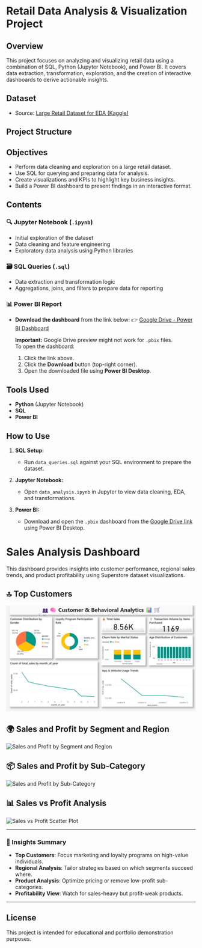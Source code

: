 # Retail Data Analysis & Visualization Project

## Overview

This project focuses on analyzing and visualizing retail data using a combination of SQL, Python (Jupyter Notebook), and Power BI. It covers data extraction, transformation, exploration, and the creation of interactive dashboards to derive actionable insights.

## Dataset

- Source: [Large Retail Dataset for EDA (Kaggle)](https://www.kaggle.com/datasets/utkalk/large-retail-data-set-for-eda)

## Project Structure


## Objectives

- Perform data cleaning and exploration on a large retail dataset.
- Use SQL for querying and preparing data for analysis.
- Create visualizations and KPIs to highlight key business insights.
- Build a Power BI dashboard to present findings in an interactive format.

## Contents

### 🔍 Jupyter Notebook (`.ipynb`)

- Initial exploration of the dataset
- Data cleaning and feature engineering
- Exploratory data analysis using Python libraries

### 🗃️ SQL Queries (`.sql`)

- Data extraction and transformation logic
- Aggregations, joins, and filters to prepare data for reporting

### 📊 Power BI Report

- **Download the dashboard** from the link below:
  👉 [Google Drive - Power BI Dashboard](https://drive.google.com/file/d/1nk_jAQ0lVvK1BJd_pR1v2v9DXFYdmcLO/view?usp=sharing)

  **Important:** Google Drive preview might not work for `.pbix` files.  
  To open the dashboard:
  1. Click the link above.
  2. Click the **Download** button (top-right corner).
  3. Open the downloaded file using **Power BI Desktop**.

## Tools Used

- **Python** (Jupyter Notebook)
- **SQL**
- **Power BI**

## How to Use

1. **SQL Setup:**
   - Run `data_queries.sql` against your SQL environment to prepare the dataset.

2. **Jupyter Notebook:**
   - Open `data_analysis.ipynb` in Jupyter to view data cleaning, EDA, and transformations.

3. **Power BI:**
   - Download and open the `.pbix` dashboard from the [Google Drive link](https://drive.google.com/file/d/1nk_jAQ0lVvK1BJd_pR1v2v9DXFYdmcLO/view?usp=sharing) using Power BI Desktop.

# Sales Analysis Dashboard

This dashboard provides insights into customer performance, regional sales trends, and product profitability using Superstore dataset visualizations.

## 🔝 Top Customers

![Top 10 Customers by Sales](Retail_sales/Dashboard/Customer_&_Behavioral_Analytics.png)

## 🌍 Sales and Profit by Segment and Region

![Sales and Profit by Segment and Region](d093d79e-f7aa-41bb-8fc3-617c7a99ab11.png)

## 📦 Sales and Profit by Sub-Category

![Sales and Profit by Sub-Category](1721e762-bee1-48f2-8f10-921b6459b262.png)

## 📊 Sales vs Profit Analysis

![Sales vs Profit Scatter Plot](29f8145c-c5ea-4c18-a948-5ab4cdc60054.png)

---

### 📌 Insights Summary

- **Top Customers**: Focus marketing and loyalty programs on high-value individuals.
- **Regional Analysis**: Tailor strategies based on which segments succeed where.
- **Product Analysis**: Optimize pricing or remove low-profit sub-categories.
- **Profitability View**: Watch for sales-heavy but profit-weak products.

---
## License

This project is intended for educational and portfolio demonstration purposes.
